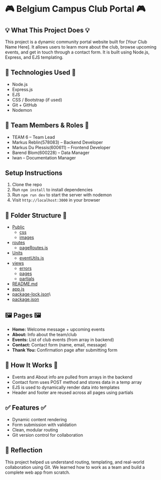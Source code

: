 # 🎮 Belgium Campus Club Portal 🎮

## 💡 What This Project Does 💡
This project is a dynamic community portal website built for [Your Club Name Here]. It allows users to learn more about the club, browse upcoming events, and get in touch through a contact form. It is built using Node.js, Express, and EJS templating.

## 🚀 Technologies Used 🚀
- Node.js
- Express.js
- EJS
- CSS / Bootstrap (if used)
- Git + GitHub
- Nodemon

## 👥 Team Members & Roles 👥
- TEAM 6 – Team Lead
- Markus Reblin(578083) – Backend Developer
- Markus Du Plessis(600611) – Frontend Developer
- Barend Blom(600228) – Data Manager
- Iwan – Documentation Manager

## Setup Instructions
1. Clone the repo
2. Run `npm install` to install dependencies
3. Run `npm run dev` to start the server with nodemon
4. Visit `http://localhost:3000` in your browser

## 📂 Folder Structure 📂

 * [Public](https://github.com/MarkusR22/WPR381-Project/tree/main/public)
   * [css](https://github.com/MarkusR22/WPR381-Project/tree/main/public/css)
   * [images](https://github.com/MarkusR22/WPR381-Project/tree/main/public/images)
 * [routes](https://github.com/MarkusR22/WPR381-Project/tree/main/routes)
   * [pageRoutes.js](https://github.com/MarkusR22/WPR381-Project/blob/main/routes/pageRoutes.js)
 * [Units](https://github.com/MarkusR22/WPR381-Project/tree/main/utils)
   * [eventUtils.js](https://github.com/MarkusR22/WPR381-Project/blob/main/utils/eventUtils.js)
 * [views](https://github.com/MarkusR22/WPR381-Project/tree/main/views)
   * [errors](https://github.com/MarkusR22/WPR381-Project/tree/main/views/errors)
   * [pages](https://github.com/MarkusR22/WPR381-Project/tree/main/views/pages)
   * [partials](https://github.com/MarkusR22/WPR381-Project/tree/main/views/partials)
 * [README.md](https://github.com/MarkusR22/WPR381-Project/blob/main/README.md)
 * [app.js](https://github.com/MarkusR22/WPR381-Project/blob/main/app.js)
 * [package-lock.json](https://github.com/MarkusR22/WPR381-Project/blob/main/package-lock.json)\
 * [package.json](https://github.com/MarkusR22/WPR381-Project/blob/main/package.json)

## 🖼 Pages 🖼
- **Home:** Welcome message + upcoming events
- **About:** Info about the team/club
- **Events:** List of club events (from array in backend)
- **Contact:** Contact form (name, email, message)
- **Thank You:** Confirmation page after submitting form

## 🧠 How It Works 🧠
- Events and About info are pulled from arrays in the backend
- Contact form uses POST method and stores data in a temp array
- EJS is used to dynamically render data into templates
- Header and footer are reused across all pages using partials

## ✅ Features ✅
- Dynamic content rendering
- Form submission with validation
- Clean, modular routing
- Git version control for collaboration

## 🙌 Reflection 
This project helped us understand routing, templating, and real-world collaboration using Git. We learned how to work as a team and build a complete web app from scratch.
